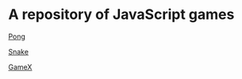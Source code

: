 # A repository of JavaScript games

[Pong](/pong/pong.html)

[Snake](/snake/snake.html)

[GameX](/gamex/index.html)